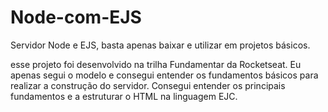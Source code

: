 # Node-com-EJS
Servidor Node e EJS, basta apenas baixar e utilizar em projetos básicos.

esse projeto foi desenvolvido na trilha Fundamentar da Rocketseat.
Eu apenas segui o modelo e consegui entender os fundamentos básicos para realizar a construção do servidor.
Consegui entender os principais fundamentos e a estruturar o HTML na linguagem EJC.
